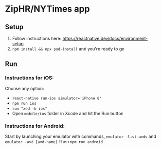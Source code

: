 # ZipHR/NYTimes app

## Setup

1) Follow instructions here: https://reactnative.dev/docs/environment-setup
2) `npm install && npx pod-install` and you're ready to go

## Run

### Instructions for iOS:

Choose any option:

- `react-native run-ios simulator='iPhone 8'`
- `npm run ios`
- `run "xed -b ios"`
- Open `mobile/ios` folder in Xcode and hit the Run button

### Instructions for Android:

Start by launching your emulator with commands, `emulator -list-avds` and `emulator -avd [avd-name]`
Then `npm run android`
